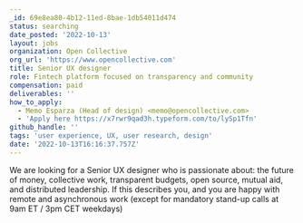 ```yaml
---
_id: 69e8ea80-4b12-11ed-8bae-1db54011d474
status: searching
date_posted: '2022-10-13'
layout: jobs
organization: Open Collective
org_url: 'https://www.opencollective.com'
title: Senior UX designer
role: Fintech platform focused on transparency and community
compensation: paid
deliverables: ''
how_to_apply:
  - Memo Esparza (Head of design) <memo@opencollective.com>
  - 'Apply here https://x7rwr9qad3h.typeform.com/to/lySp1Tfn'
github_handle: ''
tags: 'user experience, UX, user research, design'
date: '2022-10-13T16:16:37.757Z'
---
```

We are looking for a Senior UX designer who is passionate about: the future of money, collective work, transparent budgets, open source, mutual aid, and distributed leadership. If this describes you, and you are happy with remote and asynchronous work (except for mandatory stand-up calls at 9am ET / 3pm CET weekdays)
